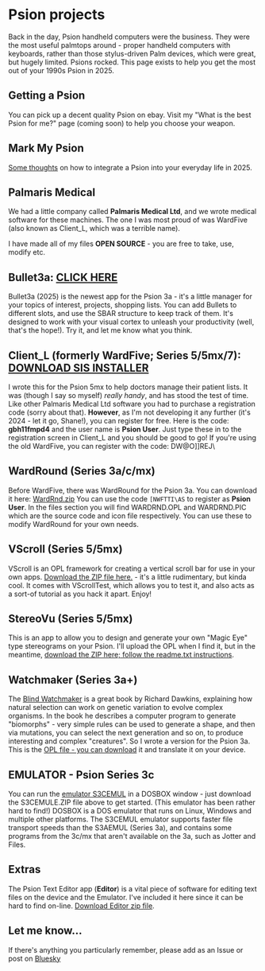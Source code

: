 # Psion projects
Back in the day, Psion handheld computers were the business. They were the most useful palmtops around - proper handheld computers with keyboards, rather than those stylus-driven Palm devices, which were great, but hugely limited. Psions rocked. This page exists to help you get the most out of your 1990s Psion in 2025.

## Getting a Psion
You can pick up a decent quality Psion on ebay. Visit my "What is the best Psion for me?" page (coming soon) to help you choose your weapon.

## Mark My Psion
[Some thoughts](https://github.com/shanemuk/psion/tree/main/markmypsi.md) on how to integrate a Psion into your everyday life in 2025.

## Palmaris Medical

We had a little company called **Palmaris Medical Ltd**, and we wrote medical software for these machines. The one I was most proud of was WardFive (also known as Client_L, which was a terrible name).

I have made all of my files **OPEN SOURCE** - you are free to take, use, modify etc.

## Bullet3a: [CLICK HERE](https://github.com/shanemuk/psion/tree/main/bullet3a)
Bullet3a (2025) is the newest app for the Psion 3a - it's a little manager for your topics of interest, projects, shopping lists. You can add Bullets to different slots, and use the SBAR structure to keep track of them. It's designed to work with your visual cortex to unleash your productivity (well, that's the hope!). Try it, and let me know what you think.

## Client_L (formerly WardFive; Series 5/5mx/7): [DOWNLOAD SIS INSTALLER](https://github.com/shanemuk/psion/blob/main/client_l.sis)
I wrote this for the Psion 5mx to help doctors manage their patient lists. It was (though I say so myself) _really handy_, and has stood the test of time. Like other Palmaris Medical Ltd software you had to purchase a registration code (sorry about that). **However**, as I'm not developing it any further (it's 2024 - let it go, Shane!), you can register for free. Here is the code: **gbh11fmpd4** and the user name is **Psion User**. Just type these in to the registration screen in Client_L and you should be good to go! If you're using the old WardFive, you can register with the code: DW@O]]REJ\

## WardRound (Series 3a/c/mx)
Before WardFive, there was WardRound for the Psion 3a. You can download it here: [WardRnd.zip](https://github.com/shanemuk/psion/blob/main/wardrnd.zip) You can use the code ```[NWFTTI\AS``` to register as **Psion User**. 
In the files section you will find WARDRND.OPL and WARDRND.PIC which are the source code and icon file respectively. You can use these to modify WardRound for your own needs.

## VScroll (Series 5/5mx)
VScroll is an OPL framework for creating a vertical scroll bar for use in your own apps. [Download the ZIP file here.](https://github.com/shanemuk/psion/blob/main/VScroll.zip) - it's a little rudimentary, but kinda cool. It comes with VScrollTest, which allows you to test it, and also acts as a sort-of tutorial as you hack it apart. Enjoy!

## StereoVu (Series 5/5mx)
This is an app to allow you to design and generate your own "Magic Eye" type stereograms on your Psion. I'll upload the OPL when I find it, but in the meantime, [download the ZIP here; follow the readme.txt instructions](https://github.com/shanemuk/psion/blob/main/stereovu_s5.zip).

## Watchmaker (Series 3a+)
The [Blind Watchmaker](https://en.wikipedia.org/wiki/The_Blind_Watchmaker) is a great book by Richard Dawkins, explaining how natural selection can work on genetic variation to evolve complex organisms. In the book he describes a computer program to generate "biomorphs" - very simple rules can be used to generate a shape, and then via mutations, you can select the next generation and so on, to produce interesting and complex "creatures". So I wrote a version for the Psion 3a. This is the [OPL file - you can download](https://github.com/shanemuk/psion/blob/main/WTCHMK2.OPL) it and translate it on your device. 

## EMULATOR - Psion Series 3c
You can run the [emulator S3CEMUL](https://github.com/shanemuk/psion/blob/main/S3CEMULE.zip) in a DOSBOX window - just download the S3CEMULE.ZIP file above to get started. (This emulator has been rather hard to find!) DOSBOX is a DOS emulator that runs on Linux, Windows and multiple other platforms. The S3CEMUL emulator supports faster file transport speeds than the S3AEMUL (Series 3a), and contains some programs from the 3c/mx that aren't available on the 3a, such as Jotter and Files.

## Extras
The Psion Text Editor app (**Editor**) is a vital piece of software for editing text files on the device and the Emulator. I've included it here since it can be hard to find on-line. [Download Editor zip file](https://github.com/shanemuk/psion/blob/main/editor.zip).

## Let me know...
If there's anything you particularly remember, please add as an Issue or post on [Bluesky](https://bsky.app/profile/shaneir.bsky.social)
